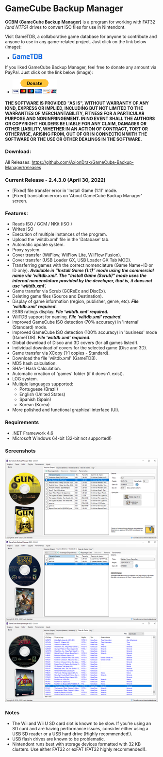 # GameCube Backup Manager

**GCBM (GameCube Backup Manager)** is a program for working with FAT32 *(and NTFS)* drives to convert ISO files for use in Nintendont.

Visit GameTDB, a collaborative game database for anyone to contribute and anyone to use in any game-related project. Just click on the link below (image):
* [![GameTDB](GameTDB-100.png)](https://www.gametdb.com/)

If you liked GameCube Backup Manager, feel free to donate any amount via PayPal. Just click on the link below (image):
* [![paypal](donate.gif)](https://www.paypal.com/donate/?hosted_button_id=MP4WGLJHAP8H2)

#### THE SOFTWARE IS PROVIDED "AS IS", WITHOUT WARRANTY OF ANY KIND, EXPRESS OR IMPLIED, INCLUDING BUT NOT LIMITED TO THE WARRANTIES OF MERCHANTABILITY, FITNESS FOR A PARTICULAR PURPOSE AND NONINFRINGEMENT. IN NO EVENT SHALL THE AUTHORS OR COPYRIGHT HOLDERS BE LIABLE FOR ANY CLAIM, DAMAGES OR OTHER LIABILITY, WHETHER IN AN ACTION OF CONTRACT, TORT OR OTHERWISE, ARISING FROM, OUT OF OR IN CONNECTION WITH THE SOFTWARE OR THE USE OR OTHER DEALINGS IN THE SOFTWARE.

### Download:
All Releases: https://github.com/AxionDrak/GameCube-Backup-Manager/releases

### Current Release - 2.4.3.0 (April 30, 2022)

* [Fixed] file transfer error in 'Install Game (1:1)' mode.
* [Fixed] translation errors on 'About GameCube Backup Manager' screen.

### Features:

+ Reads ISO / GCM / NKit (ISO )
+ Writes ISO
+ Execution of multiple instances of the program.
+ Upload the 'wiitdb.xml' file in the 'Database' tab.
+ Automatic update system.
+ Proxy system.
+ Cover transfer (WiiFlow, WiiFlow Lite, WiiFlow Fusion).
+ Cover transfer (USB Loader GX, USB Loader GX Tab MOD).
+ Transferring games with the correct nomenclature (Game Name+ID or ID only).
***Available in “Install Game (1:1)” mode using the commercial name via ‘wiitdb.xml’. The “Install Game (Scrub)” mode uses the internal nomenclature provided by the developer, that is, it does not use ‘wiitdb.xml’.***
+ Game transfer via Scrub (GCReEx and DiscEx).
+ Deleting game files (Source and Destination).
+ Display of game information (region, publisher, genre, etc). ***File ‘wiitdb.xml’ required.***
+ ESRB ratings display. ***File ‘wiitdb.xml’ required.***
+ WiiTDB support for naming. ***File ‘wiitdb.xml’ required.***
+ Improved GameCube ISO detection (70% accuracy) in 'internal' (Standard) mode.
+ Improved GameCube ISO detection (100% accuracy) in 'business' mode (GameTDB). ***File ‘wiitdb.xml’ required.***
+ Global download of Disco and 3D covers (for all games listed!).
+ Individual download of covers for the selected game (Disc and 3D).
+ Game transfer via XCopy (1:1 copies - Standard).
+ Download the file 'wiitdb.xml' (GameTDB).
+ MD5 hash calculation.
+ SHA-1 Hash Calculation.
+ Automatic creation of 'games' folder (if it doesn't exist).
+ LOG system.
+ Multiple languages ​​supported:
  + Portuguese (Brazil)
  + English (United States)
  + Spanish (Spain)
  + Korean (Korea)
+ More polished and functional graphical interface (UI).

### Requirements
* .NET Framework 4.6
* Microsoft Windows 64-bit (32-bit not supported!)

### Screenshots

![main](imgs/gcbm_0012.png)
![main](imgs/gcbm_0013.png)
![main](imgs/gcbm_0014.png)

### Notes

+ The Wii and Wii U SD card slot is known to be slow. If you're using an SD card and are having performance issues, consider either using a USB SD reader or a USB hard drive (Highly recommended!).
+ USB flash drives are known to be problematic.
+ Nintendont runs best with storage devices formatted with 32 KB clusters. Use either FAT32 or exFAT (FAT32 highly recommended!). 
